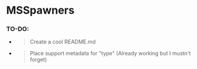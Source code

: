 # MSSpawners

### TO-DO:
- > Create a cool README.md
- > Place support metadata for "type" (Already working but I mustn't forget)
